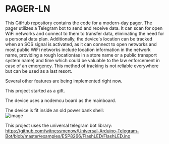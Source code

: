 # PAGER-LN
This GitHub repository contains the code for a modern-day pager. The pager utilizes a Telegram bot to send and receive data. It can scan for open WiFi networks and connect to them to transfer data, eliminating the need for a personal data plan. Additionally, the device's location can be tracked when an SOS signal is activated, as it can connect to open networks and most public WiFi networks include location information in the network name, providing a rough location(as in a store name or a public transport system name) and time which could be valuable to the law enforcement  in case of an emergency. This method of tracking is not reliable everywhere but can be used as a last resort.

Several other features are being implemented right now.

This project started as a gift.



The device uses a nodemcu board as the mainboard.




The device is fit inside an old power bank shell:  
![image](https://github.com/am0032/PAGER-LN/assets/123314532/6a241910-412f-47b5-b8fa-b9beaf5882a2)







This project uses the universal telegram bot library: https://github.com/witnessmenow/Universal-Arduino-Telegram-Bot/blob/master/examples/ESP8266/FlashLED/FlashLED.ino
